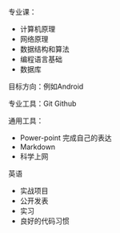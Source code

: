 专业课：

+ 计算机原理
+ 网络原理
+ 数据结构和算法
+ 编程语言基础
+ 数据库

目标方向：例如Android

专业工具：Git Github

通用工具：

+ Power-point 完成自己的表达
+ Markdown
+ 科学上网

英语



+ 实战项目
+ 公开发表
+ 实习
+ 良好的代码习惯
